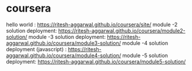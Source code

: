 # coursera
hello world : https://ritesh-aggarwal.github.io/coursera/site/
module -2 solution deployment: https://ritesh-aggarwal.github.io/coursera/module2-solution/
module -3 solution deployment: https://ritesh-aggarwal.github.io/coursera/module3-solution/
module -4 solution deployment (javascript) : https://ritesh-aggarwal.github.io/coursera/module4-solution/
module -5 solution deployment: https://ritesh-aggarwal.github.io/coursera/module5-solution/
